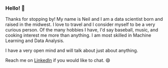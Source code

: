 ### Hello! 👋
Thanks for stopping by! My name is Neil and I am a data scientist born and raised in the midwest. I love to travel and I consider myself to be a very curious person. Of the many hobbies I have, I'd say baseball, music, and cooking interest me more than anything. I am most skilled in Machine Learning and Data Analysis.

I have a very open mind and will talk about just about anything.

Reach me on [LinkedIn](https://www.linkedin.com/in/neil-tschopp/) if you would like to chat. 😄
<!-- 
Here are some ideas to get you started:

- 🔭 I’m currently working on ...
- 🌱 I’m currently learning ...
- 👯 I’m looking to collaborate on ...
- 🤔 I’m looking for help with ...
- 💬 Ask me about ...
- 📫 How to reach me: ...
- 😄 Pronouns: ...
- ⚡ Fun fact: ...
-->
